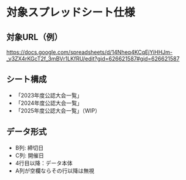 # 対象スプレッドシート仕様

## 対象URL（例）

https://docs.google.com/spreadsheets/d/14Nheq4KCqEjYiHHJm-_v3ZX4rKGcT2f_3mBVr1LKfRU/edit?gid=626621587#gid=626621587

## シート構成

- 「2023年度公認大会一覧」
- 「2024年度公認大会一覧」
- 「2025年度公認大会一覧」（WIP）

## データ形式

- B列: 締切日
- C列: 開催日
- 4行目以降：データ本体
- A列が空欄ならその行以降は無視
